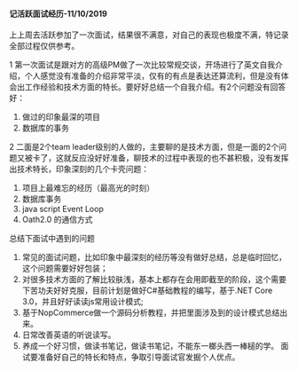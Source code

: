 #### 记活跃面试经历-11/10/2019

上上周去活跃参加了一次面试，结果很不满意，对自己的表现也极度不满，特记录全部过程仅供参考。

1 第一次面试是跟对方的高级PM做了一次比较常规交谈，开场进行了英文自我介绍，个人感觉没有准备的介绍非常平淡，仅有的有点是表达还算流利，但是没有体会出工作经验和技术方面的特长。要好好总结一个自我介绍。有2个问题没有回答好：

1. 做过的印象最深的项目
2. 数据库的事务

2 二面是2个team leader级别的人做的，主要聊的是技术方面，但是一面的2个问题又被卡了，这就反应没好好准备，聊技术的过程中表现的也不甚积极，没有发挥出技术特长，印象深刻的几个卡壳问题：

1. 项目上最难忘的经历（最高光的时刻）
2. 数据库事务
3. java script Event Loop
4. Oath2.0 的通信方式

总结下面试中遇到的问题
 1) 常见的面试问题，比如印象中最深刻的经历等没有做好总结，总是临时回忆，这个问题需要好好包装；
 2) 对很多技术方面的了解比较肤浅，基本上都存在会用即截至的阶段，这个需要下苦功夫好好克服，目前计划是做好C#基础教程的编写，基于.NET Core 3.0，并且好好读读js常用设计模式;
 3) 基于NopCommerce做一个源码分析教程，并把里面涉及到的设计模式总结出来。
 4) 日常改善英语的听说读写。
 5) 养成一个好习惯，做读书笔记，做读书笔记，不能东一榔头西一棒槌的学。
面试要准备好自己的特长和特点，争取引导面试官发掘个人优点。

